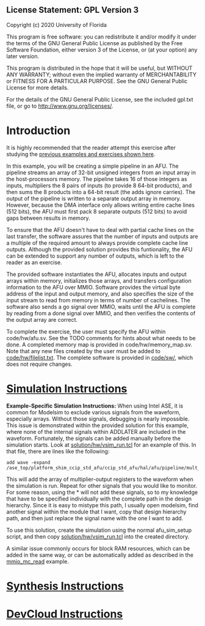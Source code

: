 License Statement:  GPL Version 3
---------------------------------
Copyright (c) 2020 University of Florida

This program is free software: you can redistribute it and/or modify
it under the terms of the GNU General Public License as published by
the Free Software Foundation, either version 3 of the License, or
(at your option) any later version.

This program is distributed in the hope that it will be useful,
but WITHOUT ANY WARRANTY; without even the implied warranty of
MERCHANTABILITY or FITNESS FOR A PARTICULAR PURPOSE.  See the
GNU General Public License for more details.

For the details of the GNU General Public License, see the included
gpl.txt file, or go to http://www.gnu.org/licenses/.

# Introduction

It is highly recommended that the reader attempt this exercise after studying the [previous examples and exercises shown here](../../../RTL#suggested-study-order).

In this example, you will be creating a simple pipeline in an AFU. The pipeline streams an array of 32-bit unsigned integers from an input array in the host-processors memory. The pipeline takes 16 of those integers as inputs, multipliers the 8 pairs of inputs (to provide 8 64-bit products), and then sums the 8 products into a 64-bit result (the adds ignore carries). The output of the pipeline is written to a separate output array in memory. However, because the DMA interface only allows writing entire cache lines (512 bits), the AFU must first pack 8 separate outputs (512 bits) to avoid gaps between results in memory. 

To ensure that the AFU doesn't have to deal with partial cache lines on the last transfer, the software assures that the number of inputs and outputs are a multiple of the required amount to always provide complete cache line outputs. Although the provided solution provides this funtionality, the AFU can be extended to support any number of outputs, which is left to the reader as an exercise.

The provided software instantiates the AFU, allocates inputs and output arrays within memory, initializes those arrays, and transfers configuration information to the AFU over MMIO. Software provides the virtual byte address of the input and output memory, and also specifies the size of the input stream to read from memory in terms of number of cachelines. The software also sends a go signal over MMIO, waits until the AFU is complete by reading from a done signal over MMIO, and then verifies the contents of the output array are correct.

To complete the exercise, the user must specify the AFU within code/hw/afu.sv. See the TODO comments for hints about what needs to be done. A completed memory map is provided in code/hw/memory_map.sv. Note that any new files created by the user must be added to [code/hw/filelist.txt](code/hw/filelist.txt). The complete software is provided in [code/sw/](code/sw), which does not require changes.

# [Simulation Instructions](https://github.com/ARC-Lab-UF/intel-training-modules/blob/master/RTL/#simulation-instructions)

**Example-Specific Simulation Instructions:** When using Intel ASE, it is common for Modelsim to exclude various signals from the waveform, especially arrays. Without those signals, debugging is nearly impossible. This issue is demonstrated within the provided solution for this example, where none of the internal signals within ADDLATER are included in the waveform. Fortunately, the signals can be added manually before the simulation starts. Look at [solution/hw/vsim_run.tcl](solution/hw/vsim_run.tcl) for an example of this. In that file, there are lines like the following:

```
add wave -expand /ase_top/platform_shim_ccip_std_afu/ccip_std_afu/hal/afu/pipeline/mult_out_r
```

This will add the array of multiplier-output registers to the waveform when the simulation is run. Repeat for other signals that you would like to monitor. For some reason, using the * will not add these signals, so to my knowledge that have to be specified individually with the complete path in the design hierarchy. Since it is easy to mistype this path, I usually open modelsim, find another signal within the module that I want, copy that design hierarchy path, and then just replace the signal name with the one I want to add.

To use this solution, create the simulation using the normal afu_sim_setup script, and then copy [solution/hw/vsim_run.tcl](solution/hw/vsim_run.tcl) into the created directory.

A similar issue commonly occurs for block RAM resources, which can be added in the same way, or can be automatically added as described in the [mmio_mc_read](../../examples/mmio_mc_read) example.

# [Synthesis Instructions](https://github.com/ARC-Lab-UF/intel-training-modules/tree/master/RTL#synthesis-instructions)
# [DevCloud Instructions](https://github.com/ARC-Lab-UF/intel-training-modules#devcloud-instructions)

 
